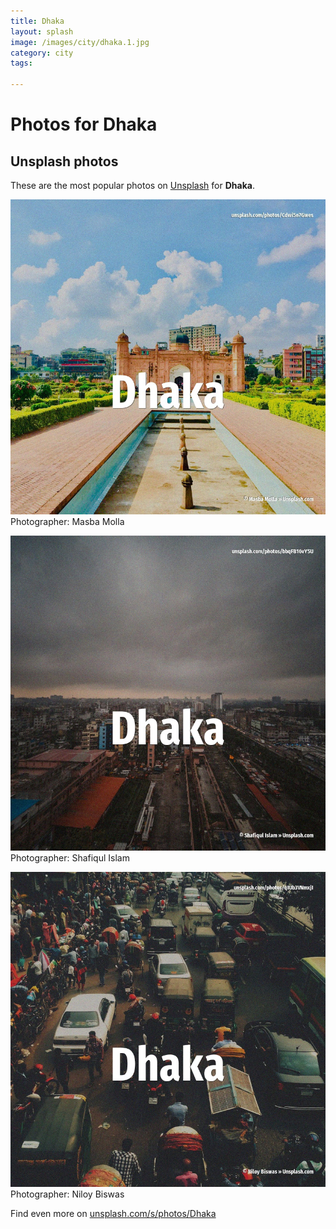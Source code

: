 ```yaml
---
title: Dhaka
layout: splash
image: /images/city/dhaka.1.jpg
category: city
tags:

---
```

# Photos for Dhaka
 
## Unsplash photos
These are the most popular photos on [Unsplash](https://unsplash.com) for **Dhaka**.
 
![Dhaka](/images/city/dhaka.1.jpg)
Photographer:  Masba Molla
 
![Dhaka](/images/city/dhaka.2.jpg)
Photographer:  Shafiqul Islam
 
![Dhaka](/images/city/dhaka.3.jpg)
Photographer:  Niloy Biswas
 
Find even more on [unsplash.com/s/photos/Dhaka](https://unsplash.com/s/photos/Dhaka)
 
